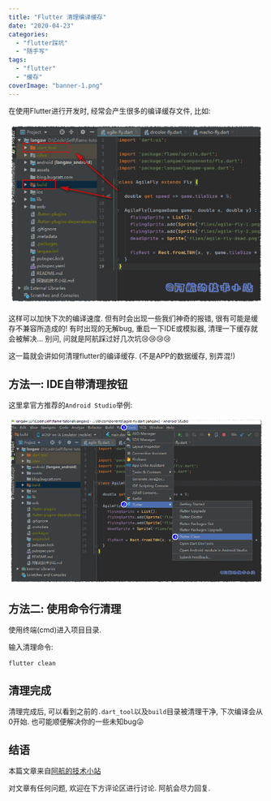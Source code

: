 ```yaml
---
title: "Flutter 清理编译缓存"
date: "2020-04-23"
categories: 
  - "flutter踩坑"
  - "随手写"
tags: 
  - "flutter"
  - "缓存"
coverImage: "banner-1.png"
---
```


在使用Flutter进行开发时, 经常会产生很多的编译缓存文件, 比如:

![Flutter 清理编译缓存](images/01-2.png)

这样可以加快下次的编译速度. 但有时会出现一些我们神奇的报错, 很有可能是缓存不兼容所造成的! 有时出现的无解bug, 重启一下IDE或模拟器, 清理一下缓存就会被解决... 别问, 问就是阿航踩过好几次坑😢😢😢😢

这一篇就会讲如何清理flutter的编译缓存. (不是APP的数据缓存, 别弄混!)

## 方法一: IDE自带清理按钮

这里拿官方推荐的`Android Studio`举例:

![Flutter 清理编译缓存](images/02-2.png)

## 方法二: 使用命令行清理

使用终端(cmd)进入项目目录.

输入清理命令:

```
flutter clean
```

## 清理完成

清理完成后, 可以看到之前的`.dart_tool`以及`build`目录被清理干净, 下次编译会从0开始. 也可能顺便解决你的一些未知bug😜

## 结语

本篇文章来自[阿航的技术小站](/)

对文章有任何问题, 欢迎在下方评论区进行讨论. 阿航会尽力回复.
